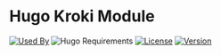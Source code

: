 # Hugo Kroki Module

[![Used By](https://flat.badgen.net/github/dependents-repo/hugomods/kroki?icon=github&label=used+by&color=green)](https://github.com/hugomods/kroki/network/dependents)
![Hugo Requirements](https://img.shields.io/badge/dynamic/json?color=important&label=requirements&query=requirements&logo=hugo&style=flat-square&url=https://api.razonyang.com/v1/hugo/modules/github.com/hugomods/kroki)
[![License](https://flat.badgen.net/github/license/hugomods/kroki)](https://github.com/hugomods/kroki/blob/main/LICENSE)
[![Version](https://flat.badgen.net/github/tag/hugomods/kroki)](https://github.com/hugomods/kroki/tags)
